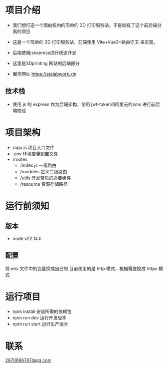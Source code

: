 # 项目介绍

- 我们想打造一个面向校内的简单的 3D 打印服务站，于是就有了这个前后端分离的项目

- 这是一个简单的 3D 打印服务站，前端使用 Vite+Vue3+路由守卫 来实现。
- 后端使用jsexpress进行快速开发

- 这里是3Dprinting 网站的后端部分
- 展示网址 https://stalabwork.xin

## 技术栈
- 使用 js 的 express 作为后端架构，使用 jwt-token和阿里云的sms 进行前后端校验

# 项目架构

- /app.js 项目入口文件
- .env 环境变量配置文件
- /routes
  - /index.js 一级路由
  - /modules 定义二级路由
  - /utils 开发常见的必要组件
  - /resource 资源存储路径

# 运行前须知
## 版本
- node v22.14.0
## 配置
将.env 文件中的变量换成自己的
目前使用的是 http 模式，根据需要换成 https 模式


# 运行项目

- npm install 安装所需的依赖包
- npm run dev 运行开发版本
- npm run start 运行生产版本

# 联系
2670696747@qq.com
